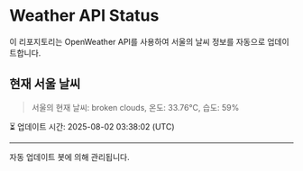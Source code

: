 
# Weather API Status

이 리포지토리는 OpenWeather API를 사용하여 서울의 날씨 정보를 자동으로 업데이트합니다.

## 현재 서울 날씨
> 서울의 현재 날씨: broken clouds, 온도: 33.76°C, 습도: 59%

⏳ 업데이트 시간: 2025-08-02 03:38:02 (UTC)

---
자동 업데이트 봇에 의해 관리됩니다.
